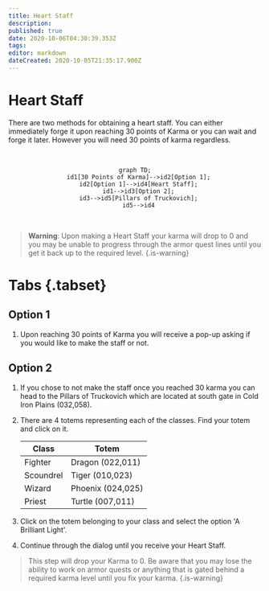 ```yaml
---
title: Heart Staff
description: 
published: true
date: 2020-10-06T04:30:39.353Z
tags: 
editor: markdown
dateCreated: 2020-10-05T21:35:17.900Z
---
```


# Heart Staff

There are two methods for obtaining a heart staff. You can either immediately forge it upon reaching 30 points of Karma or you can wait and forge it later. However you will need 30 points of karma regardless.

<br />
<center>

  ```mermaid
graph TD;
    id1[30 Points of Karma]-->id2[Option 1];
    id2[Option 1]-->id4[Heart Staff];
    id1-->id3[Option 2];
    id3-->id5[Pillars of Truckovich];
    id5-->id4

  ```
</center>
<br />

> **Warning**: Upon making a Heart Staff your karma will drop to 0 and you may be unable to progress through the armor quest lines until you get it back up to the required level.
{.is-warning}

# Tabs {.tabset}

## Option 1
1.  Upon reaching 30 points of Karma you will receive a pop-up asking if you would like to make the staff or not.


## Option 2

1. If you chose to not make the staff once you reached 30 karma you can head to the Pillars of Truckovich which are located at south gate in Cold Iron Plains (032,058).

2. There are 4 totems representing each of the classes. Find your totem and click on it.

    | Class | Totem |
    | --- | --- |
    | Fighter | Dragon (022,011) |
    | Scoundrel | Tiger (010,023) |
    | Wizard | Phoenix (024,025) |
    | Priest | Turtle (007,011) |

3. Click on the totem belonging to your class and select the option 'A Brilliant Light'.

4. Continue through the dialog until you receive your Heart Staff. 

> This step will drop your Karma to 0. Be aware that you may lose the ability to work on armor quests or anything that is gated behind a required karma level until you fix your karma.
{.is-warning}

   

